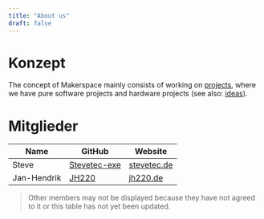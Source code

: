 ```yaml
---
title: "About us"
draft: false
---
```


# Konzept

The concept of Makerspace mainly consists of working on [projects](https://github.com/orgs/makerspace-kaarst/projects), where we have pure software projects and hardware projects (see also: [ideas](https://github.com/makerspace-kaarst/ideas)).

# Mitglieder

|Name|GitHub|Website|
---- | -----|--------|
Steve|[Stevetec-exe](https://github.com/Stevetec-exe)|[stevetec.de](https://stevetec.de)
Jan-Hendrik|[JH220](https://github.com/JH220)|[jh220.de](http://jh220.de)

> Other members may not be displayed because they have not agreed to it or this table has not yet been updated.